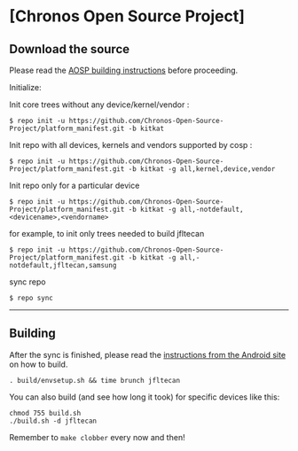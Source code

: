[Chronos Open Source Project]
====================================


Download the source
--------------

Please read the [AOSP building instructions](http://source.android.com/source/index.html) before proceeding.

Initialize:

Init core trees without any device/kernel/vendor :

    $ repo init -u https://github.com/Chronos-Open-Source-Project/platform_manifest.git -b kitkat

Init repo with all devices, kernels and vendors supported by cosp :

    $ repo init -u https://github.com/Chronos-Open-Source-Project/platform_manifest.git -b kitkat -g all,kernel,device,vendor

Init repo only for a particular device

    $ repo init -u https://github.com/Chronos-Open-Source-Project/platform_manifest.git -b kitkat -g all,-notdefault,<devicename>,<vendorname>

for example, to init only trees needed to build jfltecan

    $ repo init -u https://github.com/Chronos-Open-Source-Project/platform_manifest.git -b kitkat -g all,-notdefault,jfltecan,samsung

sync repo

    $ repo sync

***

Building
--------

After the sync is finished, please read the [instructions from the Android site](http://s.android.com/source/building.html) on how to build.

    . build/envsetup.sh && time brunch jfltecan


You can also build (and see how long it took) for specific devices like this:
    
    chmod 755 build.sh
    ./build.sh -d jfltecan

Remember to `make clobber` every now and then!
